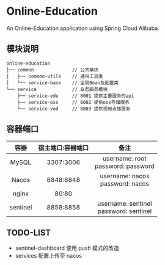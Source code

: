 # Online-Education

An Online-Education application using Spring Cloud Alibaba.

## 模块说明

```
online-education
├── common              // 公共模块
│   ├── common-utils    // 通用工具类
│   └── service-base    // 全局Bean及配置类
└── service             // 业务服务模块
    ├── service-edu     // 8001 提供主要服务的api
    ├── service-oss     // 8002 提供oss存储服务
    └── service-vod     // 8003 提供视频点播服务
```

## 容器端口

|    容器    | 宿主端口:容器端口 |                    备注                     |
|:--------:|:---------:|:-----------------------------------------:|
|  MySQL   | 3307:3006 |   username: root<br/>password: password   |
|  Nacos   | 8848:8848 |    username: nacos<br/>password: nacos    |
|  nginx   |   80:80   |                                           |
| sentinel | 8858:8858 | username: sentinel<br/>password: sentinel |

## TODO-LIST

* sentinel-dashboard 使用 push 模式的改造
* services 配置上传至 nacos